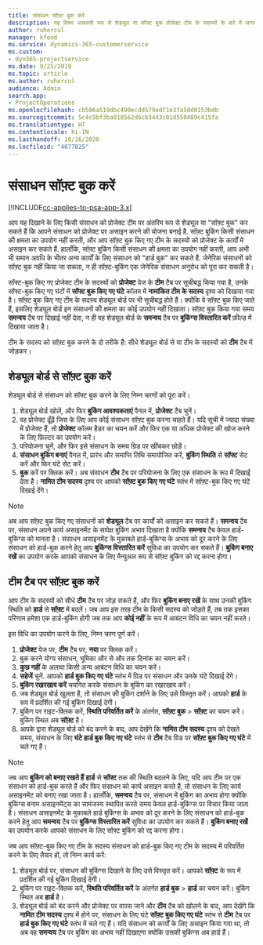```yaml
---
title: संसाधन सॉफ़्ट बुक करें
description: यह विषय अस्थायी रूप से शेड्यूल या सॉफ्ट बुक प्रोजेक्ट टीम के सदस्यों के बारे में जानकारी प्रदान करता है।
author: ruhercul
manager: kfend
ms.service: dynamics-365-customerservice
ms.custom:
- dyn365-projectservice
ms.date: 9/25/2019
ms.topic: article
ms.author: ruhercul
audience: Admin
search.app:
- ProjectOperations
ms.openlocfilehash: cb506a519dbc490ecdd579edf1e3fa5dd0153bdb
ms.sourcegitcommit: 5c4c9bf3ba018562d6cb3443c01d550489c415fa
ms.translationtype: HT
ms.contentlocale: hi-IN
ms.lasthandoff: 10/16/2020
ms.locfileid: "4077825"
---
```

# <a name="soft-book-a-resource"></a>संसाधन सॉफ़्ट बुक करें

[!INCLUDE[cc-applies-to-psa-app-3.x](../includes/cc-applies-to-psa-app-3x.md)]

आप यह दिखाने के लिए किसी संसाधन को प्रोजेक्ट टीम पर अंतरिम रूप से शेड्यूल या "सॉफ़्ट बुक" कर सकते हैं कि आपने संसाधन को प्रोजेक्ट पर असाइन करने की योजना बनाई है. सॉफ़्ट बुकिंग किसी संसाधन की क्षमता का उपयोग नहीं करती, और आप सॉफ़्ट बुक किए गए टीम के सदस्यों को प्रोजेक्ट के कार्यों में असाइन कर सकते हैं. हालाँकि, सॉफ़्ट बुकिंग किसी संसाधन की क्षमता का उपयोग नहीं करती, आप अभी भी समान अवधि के भीतर अन्य कार्यों के लिए संसाधन को "हार्ड बुक" कर सकते हैं. जेनेरिक संसाधनों को सॉफ़्ट बुक नहीं किया जा सकता, न ही सॉफ़्ट-बुकिंग एक जेनेरिक संसाधन अनुरोध को पूरा कर सकती है।

सॉफ्ट-बुक किए गए प्रोजेक्ट टीम के सदस्यों को **प्रोजेक्ट** पेज के **टीम** टैब पर सूचीबद्ध किया गया है, उनके सॉफ्ट-बुक किए गए घंटों में **सॉफ्ट बुक किए गए घंटे** कॉलम में **नामांकित टीम के सदस्य** दृश्य को दिखाया गया है। सॉफ़्ट बुक किए गए टीम के सदस्य शेड्यूल बोर्ड पर भी सूचीबद्ध होते हैं। क्योंकि वे सॉफ़्ट बुक किए जाते हैं, इसलिए शेड्यूल बोर्ड इन संसाधनों की क्षमता का कोई उपयोग नहीं दिखाता। सॉफ़्ट बुक किया गया समय **समन्वय** टैब पर दिखाई नहीं देता, न ही वह शेड्यूल बोर्ड के **समन्वय** टैब पर **बुकिंग्स विस्तारित करें** फ़ील्ड में दिखाया जाता है। 

टीम के सदस्य को सॉफ़्ट बुक करने के दो तरीके हैं: सीधे शेड्यूल बोर्ड से या टीम के सदस्यों को **टीम** टैब में जोड़कर। 

## <a name="soft-book-from-the-schedule-board"></a>शेड्यूल बोर्ड से सॉफ़्ट बुक करें
शेड्यूल बोर्ड से संसाधन को सॉफ्ट बुक करने के लिए निम्न चरणों को पूरा करें। 

1. शेड्यूल बोर्ड खोलें, और फिर **बुकिंग आवश्यकताएं** पैनल में, **प्रोजेक्ट** टैब चुनें।
2. वह प्रोजेक्ट ढूँढ़ें जिस के लिए आप कोई संसाधन सॉफ़्ट बुक करना चाहते हैं। यदि सूची में ज्यादा संख्या में प्रोजेक्ट हैं, तो **प्रोजेक्ट** कॉलम हैडर का चयन करें और फिर एक या अधिक प्रोजेक्ट की खोज करने के लिए फ़िल्टर का उपयोग करें।
3. परियोजना चुनें, और फिर इसे संसाधन के समय ग्रिड पर खींचकर छोड़ें।
5. **संसाधन बुकिंग बनाएं** पैनल में, प्रारंभ और समाप्ति तिथि समायोजित करें, **बुकिंग स्थिति** से **सॉफ्ट** सेट करें और फिर घंटे सेट करें। 
6. **बुक** करें पर क्लिक करें। अब संसाधन **टीम** टैब पर परियोजना के लिए एक संसाधन के रूप में दिखाई देता है। **नामित टीम सदस्य** दृश्य पर आपको **सॉफ़्ट बुक किए गए घंटे** स्तंभ में सॉफ़्ट-बुक किए गए घंटे दिखाई देंगे।

> [!NOTE]
> अब आप सॉफ़्ट बुक किए गए संसाधनों को **शेड्यूल** टैब पर कार्यों को असाइन कर सकते हैं। **समन्वय** टैब पर, संसाधन अपने कार्य असाइनमेंट के सापेक्ष बुकिंग अभाव दिखाता है क्योंकि **समन्वय** टैब केवल हार्ड-बुकिंग्स को मानता है। संसाधन असाइनमेंट के मुकाबले हार्ड-बुकिंग्स के अभाव को दूर करने के लिए संसाधन को हार्ड-बुक करने हेतु आप **बुकिंग्स विस्तारित करें** सुविधा का उपयोग कर सकते हैं। **बुकिंग बनाए रखें** का उपयोग करके आपको संसाधन के लिए मैन्युअल रूप से सॉफ़्ट बुकिंग को रद्द करना होगा।

## <a name="soft-book-on-the-team-tab"></a>टीम टैब पर सॉफ़्ट बुक करें

आप टीम के सदस्यों को सीधे **टीम** टैब पर जोड़ सकते हैं, और फिर **बुकिंग बनाए रखें** के साथ उनकी बुकिंग स्थिति को **हार्ड** से **सॉफ़्ट** में बदलें। जब आप इस तरह टीम के किसी सदस्य को जोड़ते हैं, तब तक इसका परिणाम हमेशा एक हार्ड-बुकिंग होगी जब तक आप **कोई नहीं** के रूप में आबंटन विधि का चयन नहीं करते।

इस विधि का उपयोग करने के लिए, निम्न चरण पूर्ण करें।

1. **प्रोजेक्ट** पेज पर, **टीम** टैब पर, **नया** पर क्लिक करें।
2. बुक करने योग्य संसाधन, भूमिका और से और तक दिनांक का चयन करें।
3. **कुछ नहीं** के अलावा किसी अन्य आबंटन विधि का चयन करें।
4. **सहेजें** चुनें. आपको **हार्ड बुक किए गए घंटे** स्तंभ में ग्रिड पर संसाधन और उनके घंटे दिखाई देंगे।
5. **बुकिंग रखरखाव करें** चयनित करके संसाधन के बुकिंग का रखरखाव करें।
6. जब शेड्यूल बोर्ड खुलता है, तो संसाधन की बुकिंग दर्शाने के लिए उसे विस्तृत करें। आपको **हार्ड** के रूप में प्रदर्शित की गई बुकिंग दिखाई देगी।
7. बुकिंग पर राइट-क्लिक करें, **स्थिति परिवर्तित करें** के अंतर्गत, **सॉफ़्ट बुक** \> **सॉफ़्ट** का चयन करें। बुकिंग स्थित अब **सॉफ़्ट** है।
8. आपके द्वारा शेड्यूल बोर्ड को बंद करने के बाद, आप देखेंगे कि **नामित टीम सदस्य** दृश्य को देखते समय, संसाधन के लिए **घंटे हार्ड बुक किए गए घंटे** स्तंभ से **टीम** टैब ग्रिड पर **सॉफ़्ट बुक किए गए घंटे** में चले गए हैं।

> [!NOTE]
> जब आप **बुकिंग को बनाए रखते हैं** **हार्ड** से **सॉफ्ट** तक की स्थिति बदलने के लिए, यदि आप टीम पर एक संसाधन को हार्ड-बुक करते हैं और फिर संसाधन को कार्य असाइन करते हैं, तो संसाधन के लिए कार्य असाइनमेंट को बनाए रखा जाता है। हालाँकि, **समन्वय** टैब पर, संसाधन में बुकिंग का अभाव होगा क्योंकि बुकिंग्स बनाम असाइनमेंट्स का सामंजस्य स्थापित करते समय केवल हार्ड-बुकिंग्स पर विचार किया जाता है। संसाधन असाइनमेंट के मुकाबले हार्ड बुकिंग्स के अभाव को दूर करने के लिए संसाधन को हार्ड-बुक करने हेतु आप **समन्वय** टैब पर **बुकिंग्स विस्तारित करें** सुविधा का उपयोग कर सकते हैं। **बुकिंग बनाए रखें** का उपयोग करके आपको संसाधन के लिए सॉफ़्ट बुकिंग को रद्द करना होगा।

जब आप सॉफ़्ट-बुक किए गए टीम के सदस्य संसाधन को हार्ड-बुक किए गए टीम के सदस्य में परिवर्तित करने के लिए तैयार हों, तो निम्न कार्य करें:

1. शेड्यूल बोर्ड पर, संसाधन की बुकिंग्स दिखाने के लिए उसे विस्तृत करें। आपको **सॉफ़्ट** के रूप में प्रदर्शित की गई बुकिंग दिखाई देगी।
2. बुकिंग पर राइट-क्लिक करें, **स्थिति परिवर्तित करें** के अंतर्गत **हार्ड बुक** \> **हार्ड** का चयन करें। बुकिंग स्थित अब **हार्ड** है।
3. शेड्यूल बोर्ड को बंद करने और प्रोजेक्ट पर वापस जाने और **टीम** टैब को खोलने के बाद, आप देखेंगे कि **नामित टीम सदस्य** दृश्य में होने पर, संसाधन के लिए घंटे **सॉफ़्ट बुक किए गए घंटे** स्तंभ से **टीम** टैब पर **हार्ड बुक किए गए घंटे** स्तंभ में चले गए हैं। यदि संसाधन को कार्यों के लिए असाइन किया गया था, तो अब वह **समन्वय** टैब पर बुकिंग का अभाव नहीं दिखाएगा क्योंकि उसकी बुकिंग्स अब हार्ड हैं।

